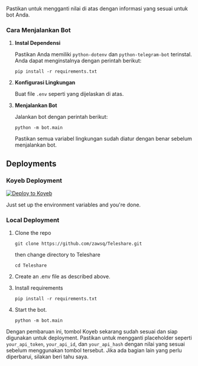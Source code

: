 
Pastikan untuk mengganti nilai di atas dengan informasi yang sesuai untuk bot Anda.

### Cara Menjalankan Bot

1. **Instal Dependensi**

   Pastikan Anda memiliki `python-dotenv` dan `python-telegram-bot` terinstal. Anda dapat menginstalnya dengan perintah berikut:

   ```
   pip install -r requirements.txt
   ```

2. **Konfigurasi Lingkungan**

   Buat file `.env` seperti yang dijelaskan di atas.

3. **Menjalankan Bot**

   Jalankan bot dengan perintah berikut:

   ```
   python -m bot.main
   ```

   Pastikan semua variabel lingkungan sudah diatur dengan benar sebelum menjalankan bot.

## Deployments

### Koyeb Deployment

[![Deploy to Koyeb](https://www.koyeb.com/static/images/deploy/button.svg)](https://app.koyeb.com/deploy?type=git&repository=github.com/AlekBaikHati/pidama-b-o-w&branch=main&name=teleshare&env%5BAPI_TOKEN%5D=your_api_token&env%5BAPI_ID%5D=your_api_id&env%5BAPI_HASH%5D=your_api_hash&env%5BTARGET%5D=-1002412629469,-1002292422802&env%5BADMIN%5D=wiburich,Ghsd77,blalil_girl)

Just set up the environment variables and you're done.

### Local Deployment

1. Clone the repo
   ```
   git clone https://github.com/zawsq/Teleshare.git
   ```
   then change directory to Teleshare 
   ```
   cd Teleshare
   ```

2. Create an .env file as described above.

3. Install requirements
   ```
   pip install -r requirements.txt
   ```

4. Start the bot.
   ```
   python -m bot.main
   ```

Dengan pembaruan ini, tombol Koyeb sekarang sudah sesuai dan siap digunakan untuk deployment. Pastikan untuk mengganti placeholder seperti `your_api_token`, `your_api_id`, dan `your_api_hash` dengan nilai yang sesuai sebelum menggunakan tombol tersebut. Jika ada bagian lain yang perlu diperbarui, silakan beri tahu saya.
